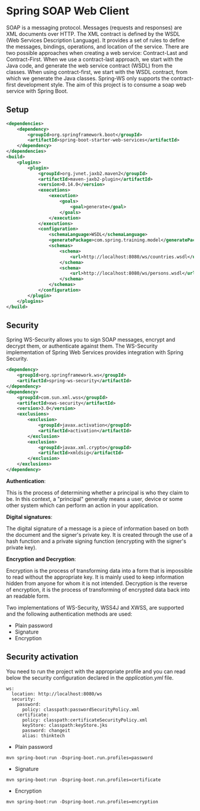# Spring SOAP Web Client

SOAP is a messaging protocol. Messages (requests and responses) are XML documents over HTTP. The XML contract is defined by the WSDL (Web Services Description Language). It provides a set of rules to define the messages, bindings, operations, and location of the service.
There are two possible approaches when creating a web service: Contract-Last and Contract-First. When we use a contract-last approach, we start with the Java code, and generate the web service contract (WSDL) from the classes. When using contract-first, we start with the WSDL contract, from which we generate the Java classes.
Spring-WS only supports the contract-first development style. The aim of this project is to consume a soap web service with Spring Boot.

## Setup

```xml
<dependencies>
    <dependency>
        <groupId>org.springframework.boot</groupId>
        <artifactId>spring-boot-starter-web-services</artifactId>
    </dependency>
</dependencies>
<build>
    <plugins>
        <plugin>
            <groupId>org.jvnet.jaxb2.maven2</groupId>
            <artifactId>maven-jaxb2-plugin</artifactId>
            <version>0.14.0</version>
            <executions>
                <execution>
                    <goals>
                        <goal>generate</goal>
                    </goals>
                </execution>
            </executions>
            <configuration>
                <schemaLanguage>WSDL</schemaLanguage>
                <generatePackage>com.spring.training.model</generatePackage>
                <schemas>
                    <schema>
                        <url>http://localhost:8080/ws/countries.wsdl</url>
                    </schema>
                    <schema>
                        <url>http://localhost:8080/ws/persons.wsdl</url>
                    </schema>
                </schemas>
            </configuration>
        </plugin>
    </plugins>
</build>
```


## Security

Spring WS-Security allows you to sign SOAP messages, encrypt and decrypt them, or authenticate against them. The WS-Security implementation of Spring Web Services provides integration with Spring Security.

```xml
<dependency>
    <groupId>org.springframework.ws</groupId>
    <artifactId>spring-ws-security</artifactId>
</dependency>
<dependency>
    <groupId>com.sun.xml.wss</groupId>
    <artifactId>xws-security</artifactId>
    <version>3.0</version>
    <exclusions>
        <exclusion>
            <groupId>javax.activation</groupId>
            <artifactId>activation</artifactId>
        </exclusion>
        <exclusion>
            <groupId>javax.xml.crypto</groupId>
            <artifactId>xmldsig</artifactId>
        </exclusion>
    </exclusions>
</dependency>
```
**Authentication**: 

This is the process of determining whether a principal is who they claim to be. In this context, a "principal" generally means a user, device or some other system which can perform an action in your application.

**Digital signatures**:  

The digital signature of a message is a piece of information based on both the document and the signer's private key. It is created through the use of a hash function and a private signing function (encrypting with the signer's private key).

**Encryption and Decryption**:  

Encryption is the process of transforming data into a form that is impossible to read without the appropriate key. 
It is mainly used to keep information hidden from anyone for whom it is not intended. Decryption is the reverse of encryption, it is the process of transforming of encrypted data back into an readable form. 

Two implementations of WS-Security, WSS4J and XWSS, are supported and the following authentication methods are used: 

- Plain password
- Signature
- Encryption

## Security activation

You need to run the project with the appropriate profile and you can read below the security configuration declared in the *application.yml* file.

```
ws:
  location: http://localhost:8080/ws
  security:
    password:
      policy: classpath:passwordSecurityPolicy.xml
    certificate:
      policy: classpath:certificateSecurityPolicy.xml
      keyStore: classpath:keyStore.jks
      password: changeit
      alias: thinktech
```
 
- Plain password

```
mvn spring-boot:run -Dspring-boot.run.profiles=password
```

- Signature

```
mvn spring-boot:run -Dspring-boot.run.profiles=certificate
```

- Encryption 

```
mvn spring-boot:run -Dspring-boot.run.profiles=encryption
```